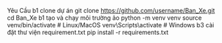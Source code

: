 Yêu Cầu
b1 clone dự án 
    git clone https://github.com/username/Ban_Xe.git
    cd Ban_Xe
b1 tạo và chạy môi trường ảo
    python -m venv venv
    source venv/bin/activate  # Linux/MacOS
    venv\Scripts\activate     # Windows
b3 cài đặt thư viện requirement.txt
    pip install -r requirements.txt


